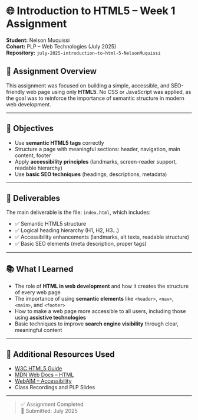 # 🌐 Introduction to HTML5 – Week 1 Assignment

**Student:** Nelson Muquissi  
**Cohort:** PLP – Web Technologies (July 2025)  
**Repository:** `july-2025-introduction-to-html-5-NelsonMuquissi`

## 📘 Assignment Overview

This assignment was focused on building a simple, accessible, and SEO-friendly web page using only **HTML5**. No CSS or JavaScript was applied, as the goal was to reinforce the importance of semantic structure in modern web development.

---

## 🎯 Objectives

- Use **semantic HTML5 tags** correctly
- Structure a page with meaningful sections: header, navigation, main content, footer
- Apply **accessibility principles** (landmarks, screen-reader support, readable hierarchy)
- Use **basic SEO techniques** (headings, descriptions, metadata)

---

## 📁 Deliverables

The main deliverable is the file: `index.html`, which includes:

- ✅ Semantic HTML5 structure  
- ✅ Logical heading hierarchy (H1, H2, H3...)  
- ✅ Accessibility enhancements (landmarks, alt texts, readable structure)  
- ✅ Basic SEO elements (meta description, proper tags)

---

## 📚 What I Learned

- The role of **HTML in web development** and how it creates the structure of every web page
- The importance of using **semantic elements** like `<header>`, `<nav>`, `<main>`, and `<footer>`
- How to make a web page more accessible to all users, including those using **assistive technologies**
- Basic techniques to improve **search engine visibility** through clear, meaningful content

---

## 🔗 Additional Resources Used

- [W3C HTML5 Guide](https://www.w3.org/TR/html5/)
- [MDN Web Docs – HTML](https://developer.mozilla.org/en-US/docs/Web/HTML)
- [WebAIM – Accessibility](https://webaim.org/)
- Class Recordings and PLP Slides

---

> ✅ Assignment Completed  
> 📅 Submitted: July 2025  
